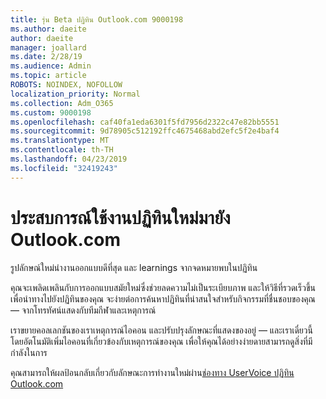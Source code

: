 ```yaml
---
title: รุ่น Beta ปฏิทิน Outlook.com 9000198
ms.author: daeite
author: daeite
manager: joallard
ms.date: 2/28/19
ms.audience: Admin
ms.topic: article
ROBOTS: NOINDEX, NOFOLLOW
localization_priority: Normal
ms.collection: Adm_O365
ms.custom: 9000198
ms.openlocfilehash: caf40fa1eda6301f5fd7956d2322c47e82bb5551
ms.sourcegitcommit: 9d78905c512192ffc4675468abd2efc5f2e4baf4
ms.translationtype: MT
ms.contentlocale: th-TH
ms.lasthandoff: 04/23/2019
ms.locfileid: "32419243"
---
```

# <a name="new-calendar-experiences-coming-to-outlookcom"></a>ประสบการณ์ใช้งานปฏิทินใหม่มายัง Outlook.com

รูปลักษณ์ใหม่นำงานออกแบบดีที่สุด และ learnings จากจดหมายพบในปฏิทิน

คุณจะเพลิดเพลินกับการออกแบบสมัยใหม่ซึ่งช่วยลดความไม่เป็นระเบียบภาพ และให้วิธีที่รวดเร็วขึ้นเพื่อนำทางไปยังปฏิทินของคุณ จะง่ายต่อการค้นหาปฏิทินที่น่าสนใจสำหรับกิจกรรมที่ชื่นชอบของคุณ — จากโทรทัศน์แสดงกับทีมกีฬาและเหตุการณ์

เราขยายคอลเลกชันของเราเหตุการณ์ไอคอน และปรับปรุงลักษณะที่แสดงของอยู่ — และเราเดี๋ยวนี้โดยอัตโนมัติเพิ่มไอคอนที่เกี่ยวข้องกับเหตุการณ์ของคุณ เพื่อให้คุณได้อย่างง่ายดายสามารถดูสิ่งที่มีกำลังในการ

คุณสามารถให้ผลป้อนกลับเกี่ยวกับลักษณะการทำงานใหม่ผ่าน[ช่องทาง UserVoice ปฏิทิน Outlook.com](https://outlook.uservoice.com/forums/601444-new-experiences-in-outlook-com?category_id=209197)